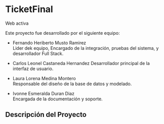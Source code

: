 # TicketFinal
Web activa

Este proyecto fue desarrollado por el siguiente equipo:

- Fernando Heriberto Musto Ramirez  
  Lider dek equipo, Encargado de la integración, pruebas del sistema, y desarrollador Full Stack.

- Carlos Leonel Castaneda Hernandez
  Desarrollador principal de la interfaz de usuario.

- Laura Lorena Medina Montero  
  Responsable del diseño de la base de datos y modelado.

- Ivonne Esmeralda Duran Diaz  
  Encargada de la documentación y soporte.

## Descripción del Proyecto
